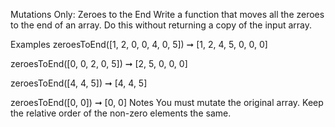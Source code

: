 Mutations Only: Zeroes to the End
Write a function that moves all the zeroes to the end of an array. Do this without returning a copy of the input array.

Examples
zeroesToEnd([1, 2, 0, 0, 4, 0, 5]) ➞ [1, 2, 4, 5, 0, 0, 0]

zeroesToEnd([0, 0, 2, 0, 5]) ➞ [2, 5, 0, 0, 0]

zeroesToEnd([4, 4, 5]) ➞ [4, 4, 5]

zeroesToEnd([0, 0]) ➞ [0, 0]
Notes
You must mutate the original array.
Keep the relative order of the non-zero elements the same.
